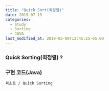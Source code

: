 ```yaml
---
title: "Quick Sort(퀵정렬)"
date: 2019-07-15
categories:
  - Study
  - Sorting
  - JAVA
last_modified_at: 2019-03-09T12:45:25-05:00
---
```



### Quick Sorting(퀵정렬) ?


### 구현 코드(Java)
```bash
퀵소트 / Quick Sorting
```
